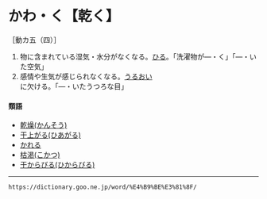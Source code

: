 # かわ・く【乾く】

［動カ五（四）］
1.  物に含まれている湿気・水分がなくなる。[ひる](ひる（干る／乾る）)。「洗濯物が―・く」「―・いた空気」
2.  感情や生気が感じられなくなる。[うるおい](うるおい（潤い）)に欠ける。「―・いたうつろな目」
    

#### 類語

-   [乾燥(かんそう)](https://dictionary.goo.ne.jp/word/%E4%B9%BE%E7%87%A5/#jn-48877)
-   [干上がる(ひあがる)](https://dictionary.goo.ne.jp/word/%E5%B9%B2%E4%B8%8A%E3%82%8B/#jn-182342)
-   [かれる](https://dictionary.goo.ne.jp/word/%E6%B6%B8%E3%82%8C%E3%82%8B/#jn-46735)
-   [枯渇(こかつ)](https://dictionary.goo.ne.jp/word/%E6%9E%AF%E6%B8%87/#jn-76284)
-   [干からびる(ひからびる)](https://dictionary.goo.ne.jp/word/%E5%B9%B2%E6%B6%B8%E3%81%B3%E3%82%8B/#jn-183503)

---
`https://dictionary.goo.ne.jp/word/%E4%B9%BE%E3%81%8F/`